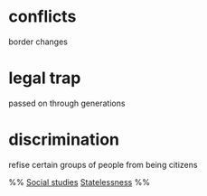 # conflicts
border changes

# legal trap
passed on through generations

# discrimination
refise certain groups of people from being citizens  

%%
[Social studies](Social%20studies.md)
[Statelessness](Statelessness.md)
%%